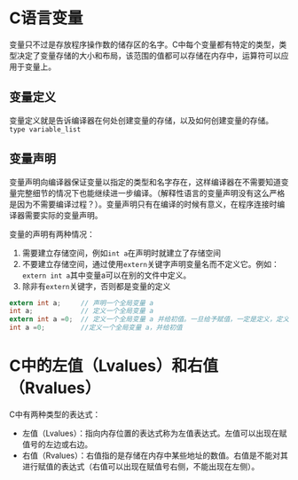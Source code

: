 # C语言变量

变量只不过是存放程序操作数的储存区的名字。C中每个变量都有特定的类型，类型决定了变量存储的大小和布局，该范围的值都可以存储在内存中，运算符可以应用于变量上。

## 变量定义

变量定义就是告诉编译器在何处创建变量的存储，以及如何创建变量的存储。`type variable_list`

## 变量声明

变量声明向编译器保证变量以指定的类型和名字存在，这样编译器在不需要知道变量完整细节的情况下也能继续进一步编译。（解释性语言的变量声明没有这么严格是因为不需要编译过程？）。变量声明只有在编译的时候有意义，在程序连接时编译器需要实际的变量声明。

变量的声明有两种情况：
  1. 需要建立存储空间，例如`int a`在声明时就建立了存储空间
  2. 不要建立存储空间，通过使用`extern`关键字声明变量名而不定义它。例如：`extern int a`其中变量a可以在别的文件中定义。
  3. 除非有`extern`关键字，否则都是变量的定义

```c
extern int a;     // 声明一个全局变量 a
int a;            // 定义一个全局变量 a
extern int a =0;  // 定义一个全局变量 a 并给初值。一旦给予赋值，一定是定义，定义才会分配存储空间
int a =0;         //定义一个全局变量 a，并给初值
```

# C中的左值（Lvalues）和右值（Rvalues）

C中有两种类型的表达式：
  - 左值（Lvalues）：指向内存位置的表达式称为左值表达式。左值可以出现在赋值号的左边或右边。
  - 右值（Rvalues）：右值指的是存储在内存中某些地址的数值。右值是不能对其进行赋值的表达式（右值可以出现在赋值号右侧，不能出现在左侧）。
